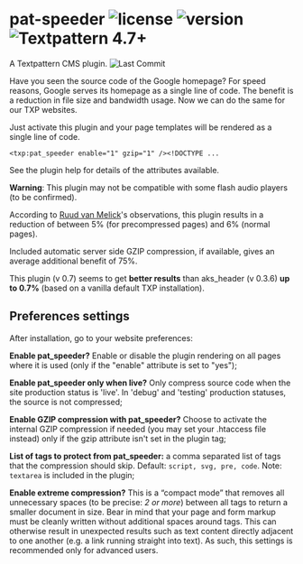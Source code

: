 # pat-speeder ![license](https://img.shields.io/github/license/cara-tm/pat_speeder.svg?maxAge=3600) ![version](https://img.shields.io/github/tag/cara-tm/pat_speeder.svg) ![Textpattern 4.7+](https://img.shields.io/badge/Textpattern-4.7%2B-brightgreen.svg?maxAge=3600)

A Textpattern CMS plugin. ![Last Commit](https://img.shields.io/github/last-commit/cara-tm/pat_speeder.svg)

Have you seen the source code of the Google homepage? For speed reasons, Google serves its homepage as a single line of code. The benefit is a reduction in file size and bandwidth usage. Now we can do the same for our TXP websites.

Just activate this plugin and your page templates will be rendered as a single line of code.

    <txp:pat_speeder enable="1" gzip="1" /><!DOCTYPE ...

See the plugin help for details of the attributes available.

**Warning**: This plugin may not be compatible with some flash audio players (to be confirmed).

According to [Ruud van Melick](https://vanmelick.com/)'s observations, this plugin results in a reduction of between 5% (for precompressed pages) and 6% (normal pages).

Included automatic server side GZIP compression, if available, gives an average additional benefit of 75%.

This plugin (v 0.7) seems to get **better results** than aks_header (v 0.3.6) **up to 0.7%** (based on a vanilla default TXP installation).

## Preferences settings

After installation, go to your website preferences:

**Enable pat_speeder?** Enable or disable the plugin rendering on all pages where it is used (only if the "enable" attribute is set to "yes");

**Enable pat_speeder only when live?** Only compress source code when the site production status is 'live'. In 'debug' and 'testing' production statuses, the source is not compressed;

**Enable GZIP compression with pat_speeder?** Choose to activate the internal GZIP compression if needed (you may set your .htaccess file instead) only if the gzip attribute isn't set in the plugin tag;

**List of tags to protect from pat_speeder:** a comma separated list of tags that the compression should skip. Default: `script, svg, pre, code`. Note: `textarea` is included in the plugin;

**Enable extreme compression?** This is a “compact mode” that removes all unnecessary spaces (to be precise: *2 or more*) between all tags to return a smaller document in size. Bear in mind that your page and form markup must be cleanly written without additional spaces around tags. This can otherwise result in unexpected results such as text content directly adjacent to one another (e.g. a link running straight into text). As such, this settings is recommended only for advanced users.
